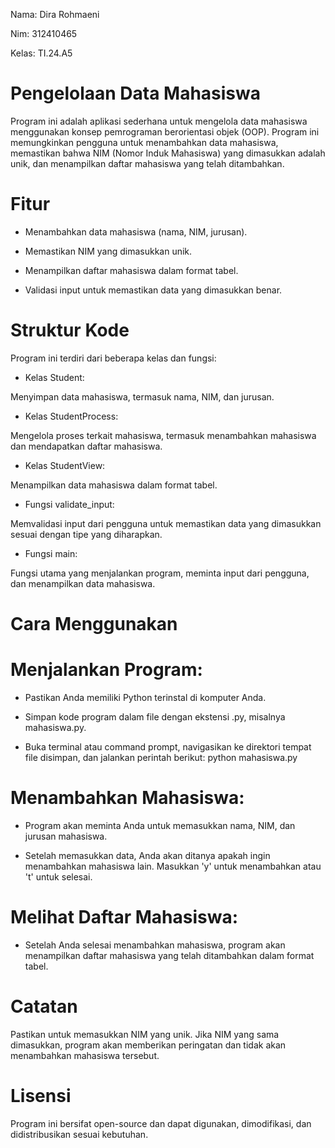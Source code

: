Nama: Dira Rohmaeni


Nim: 312410465


Kelas: TI.24.A5


# Pengelolaan Data Mahasiswa



Program ini adalah aplikasi sederhana untuk mengelola data mahasiswa menggunakan konsep pemrograman berorientasi objek (OOP). Program ini memungkinkan pengguna untuk menambahkan data mahasiswa, memastikan bahwa NIM (Nomor Induk Mahasiswa) yang dimasukkan adalah unik, dan menampilkan daftar mahasiswa yang telah ditambahkan.


# Fitur



- Menambahkan data mahasiswa (nama, NIM, jurusan).



- Memastikan NIM yang dimasukkan unik.



- Menampilkan daftar mahasiswa dalam format tabel.



- Validasi input untuk memastikan data yang dimasukkan benar.



# Struktur Kode


Program ini terdiri dari beberapa kelas dan fungsi:


- Kelas Student:


Menyimpan data mahasiswa, termasuk nama, NIM, dan jurusan.



- Kelas StudentProcess:


Mengelola proses terkait mahasiswa, termasuk menambahkan mahasiswa dan mendapatkan daftar mahasiswa.



- Kelas StudentView:


Menampilkan data mahasiswa dalam format tabel.



- Fungsi validate_input:


Memvalidasi input dari pengguna untuk memastikan data yang dimasukkan sesuai dengan tipe yang diharapkan.



- Fungsi main:


Fungsi utama yang menjalankan program, meminta input dari pengguna, dan menampilkan data mahasiswa.


# Cara Menggunakan



# Menjalankan Program:


- Pastikan Anda memiliki Python terinstal di komputer Anda.


- Simpan kode program dalam file dengan ekstensi .py, misalnya mahasiswa.py.


- Buka terminal atau command prompt, navigasikan ke direktori tempat file disimpan, dan jalankan perintah berikut:
  python mahasiswa.py


# Menambahkan Mahasiswa:


- Program akan meminta Anda untuk memasukkan nama, NIM, dan jurusan mahasiswa.


- Setelah memasukkan data, Anda akan ditanya apakah ingin menambahkan mahasiswa lain. Masukkan 'y' untuk menambahkan atau 't' untuk selesai.


# Melihat Daftar Mahasiswa:


- Setelah Anda selesai menambahkan mahasiswa, program akan menampilkan daftar mahasiswa yang telah ditambahkan dalam format tabel.


# Catatan


Pastikan untuk memasukkan NIM yang unik. Jika NIM yang sama dimasukkan, program akan memberikan peringatan dan tidak akan menambahkan mahasiswa tersebut.



# Lisensi


Program ini bersifat open-source dan dapat digunakan, dimodifikasi, dan didistribusikan sesuai kebutuhan.


